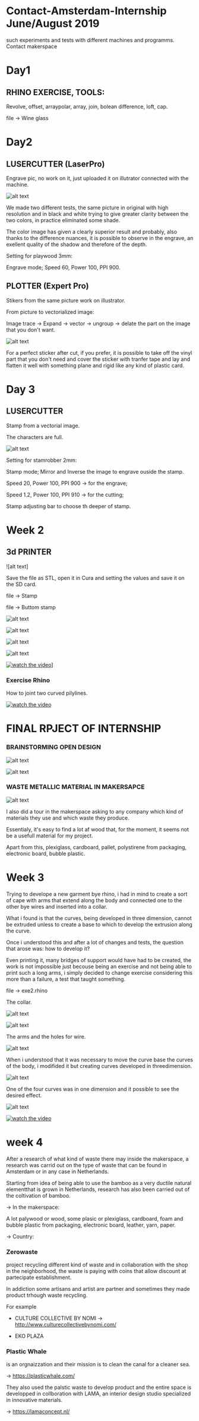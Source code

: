 # Contact-Amsterdam-Internship June/August 2019
such experiments and tests with different machines and programms. Contact makerspace

# Day1 
## RHINO EXERCISE, TOOLS:

Revolve, offset, arraypolar, array, join, bolean difference, loft, cap.

file -> Wine glass

# Day2
## LUSERCUTTER (LaserPro)

Engrave pic, no work on it, just uploaded it on illutrator connected with the machine.

![alt text](https://github.com/kiaganz/Contact-Amsterdam-Internship/blob/master/imagine/engrave-day2.jpg?raw=true)

We made two different tests, the same picture in original with high resolution and in black and white trying to give greater clarity
between the two colors, in practice eliminated some shade.

The color image has given a clearly superior result and probably, also thanks to the difference nuances, it is possible to observe in the engrave, an exellent quality of the shadow and therefore of the depth.

Setting for playwood 3mm:

Engrave mode; Speed 60, Power 100, PPI 900.

## PLOTTER (Expert Pro)

Stikers from the same picture work on illustrator.

From picture to vectorialized image:

Image trace -> Expand -> vector -> ungroup -> delate the part on the image that you don't want.

![alt text](https://raw.githubusercontent.com/kiaganz/Contact-Amsterdam-Internship/255ec53833e0881eddee984e101eeb5d185c4cc6/imagine/stikers.jpg)

For a perfect sticker after cut, if you prefer, it is possible to take off the vinyl part that you don't need and cover the sticker with tranfer tape and lay and flatten it well with something plane and rigid like any kind of plastic card.

# Day 3
## LUSERCUTTER 

Stamp from a vectorial image.

The characters are full.

![alt text](https://github.com/kiaganz/Contact-Amsterdam-Internship/blob/master/imagine/Stamp.jpg?raw=true)

Setting for stamrobber 2mm:

Stamp mode; Mirror and Inverse the image to engrave ouside the stamp.

Speed 20, Power 100, PPI 900 -> for the engrave;

Speed 1.2, Power 100, PPI 910 -> for the cutting;

Stamp adjusting bar to choose th deeper of stamp.


# Week 2
## 3d PRINTER
![alt text]

Save the file as STL, open it in Cura and setting the values and save it on the SD card.

file -> Stamp

file -> Buttom stamp

![alt text](https://github.com/kiaganz/Contact-Amsterdam-Internship/blob/master/imagine/Stamp1.jpg?raw=true)

![alt text](https://github.com/kiaganz/Contact-Amsterdam-Internship/blob/master/imagine/buttom-stamp.jpg?raw=true)

![alt text](https://github.com/kiaganz/Contact-Amsterdam-Internship/blob/master/imagine/stamp1.jpg?raw=true)

![alt text](https://github.com/kiaganz/Contact-Amsterdam-Internship/blob/master/imagine/stamp2.jpg?raw=true)

[![watch the video](https://i.imgur.com/vKb2F1B.png)](https://youtu.be/SOEVgfEQ8Lg)]


### Exercise Rhino

How to joint two curved pilylines.

[![watch the video](https://i.imgur.com/vKb2F1B.png)](https://youtu.be/Hjwhk-iQTCk)


# FINAL RPJECT OF INTERNSHIP

### BRAINSTORMING OPEN DESIGN

![alt text](https://github.com/kiaganz/Contact-Amsterdam-Internship/blob/master/imagine/stan.jpg?raw=true)

![alt text](https://github.com/kiaganz/Contact-Amsterdam-Internship/blob/master/imagine/brainstorming.jpg?raw=true)

### WASTE METALLIC MATERIAL IN MAKERSAPCE

![alt text](https://github.com/kiaganz/Contact-Amsterdam-Internship/blob/master/imagine/final%20project/waste-metallic-material.jpg?raw=true)

I also did a tour in the makerspace asking to any company which kind of materials they use and which waste they produce.

Essentialy, it's easy to find a lot af wood that, for the moment, it seems not be a usefull material for my project.

Apart from this, plexiglass, cardboard, pallet, polystirene from packaging, electronic board, bubble plastic.


# Week 3

Trying to develope a new garment bye rhino, i had in mind to create a sort of cape with arms that extend along the body
and connected one to the other bye wires and inserted into a collar. 

What i found is that the curves, being developed in three dimension, cannot be extruded unless to create a base to which to develop the extrusion along the curve.

Once i understood this and after a lot of changes and tests, the question that arose was: how to develop it?

Even printing it, many bridges of support would have had to be created, the work is not impossible just becouse being an exercise and not being able to print such a long arms, i simply decided to change exercise considering this more than a failure, a test that taught something.

file -> exe2.rhino

The collar.

![alt text](https://github.com/kiaganz/Contact-Amsterdam-Internship/blob/master/imagine/exe2/exe.rhino2A.jpg?raw=true)

![alt text](https://github.com/kiaganz/Contact-Amsterdam-Internship/blob/master/imagine/exe2/exe.rhino2B.jpg?raw=true)

The arms and the holes for wire.

![alt text](https://github.com/kiaganz/Contact-Amsterdam-Internship/blob/master/imagine/exe2/exe.rhino2C.jpg?raw=true)

When i understood that it was necessary to move the curve base the curves of the body, i modifided it but creating curves developed in threedimension.

![alt text](https://github.com/kiaganz/Contact-Amsterdam-Internship/blob/master/imagine/exe2/exe.rhino2D.jpg?raw=true)

One of the four curves was in one dimension and it possible to see the desired effect.

![alt text](https://github.com/kiaganz/Contact-Amsterdam-Internship/blob/master/imagine/exe2/exe.rhino2E.jpg?raw=true)

[![watch the video](https://i.imgur.com/vKb2F1B.png)](https://youtu.be/_EDt-MJaZIA)


# week 4

After a research of what kind of waste there may inside the makerspace, a research was carrid out on the type of waste that can be found in Amsterdam or in any case in Netherlands.

Starting from idea of being able to use the bamboo as a very ductile natural elementthat is grown in Netherlands, research has also been carried out of the coltivation of bamboo.

-> In the makerspace:

A lot palywood or wood, some plasic or plexiglass, cardboard, foam and bubble plastic from packaging, electronic board, leather, yarn, paper.

-> Country:

### Zerowaste 
project recycling different kind of waste and in collaboration with the shop in the neighborhood, the waste is paying with coins that allow discount at partecipate establishment.

In addiction some artisans and artist are partner and sometimes they made product trhough waste recycling.

For example

* CULTURE COLLECTIVE BY NOMI -> http://www.culturecollectivebynomi.com/  

* EKO PLAZA


### Plastic Whale 
is an orgnaizzation and their mission is to clean the canal for a cleaner sea.

-> https://plasticwhale.com/

They also used the palstic waste to develop product and the entire space is developped in collboration with LAMA, an interior design studio specialized in innovative materials.

-> https://lamaconcept.nl/


